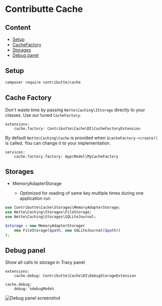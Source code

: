 # Contributte Cache

## Content

- [Setup](#setup)
- [CacheFactory](#cache-factory)
- [Storages](#storages)
- [Debug panel](#debug-panel)

## Setup

```bash
composer require contributte/cache
```

## Cache Factory

Don't waste time by passing `Nette\Caching\IStorage` directly to your classes. Use our tuned `CacheFactory`.

```neon
extensions:
	cache.factory: Contributte\Cache\DI\CacheFactoryExtension
```

By default `Nette\Caching\Cache` is provided when `$cacheFactory->create()` is called. You can change it to your implementation.

```neon
services:
	cache.factory.factory: App\Model\MyCacheFactory
```

## Storages

- MemoryAdapterStorage

    - Optimized for reading of same key multiple times during one application run

```php
use Contributte\Cache\Storages\MemoryAdapterStorage;
use Nette\Caching\Storages\FileStorage;
use Nette\Caching\Storages\SQLiteJournal;

$storage = new MemoryAdapterStorage(
	new FileStorage($path, new SQLiteJournal($path))
);
```

## Debug panel

Show all calls to storage in Tracy panel

```neon
extensions:
	cache.debug: Contributte\Cache\DI\DebugStorageExtension

cache.debug:
	debug: %debugMode%
```

![Debug panel screenshot](_misc/debug-panel-screenshot.png)
